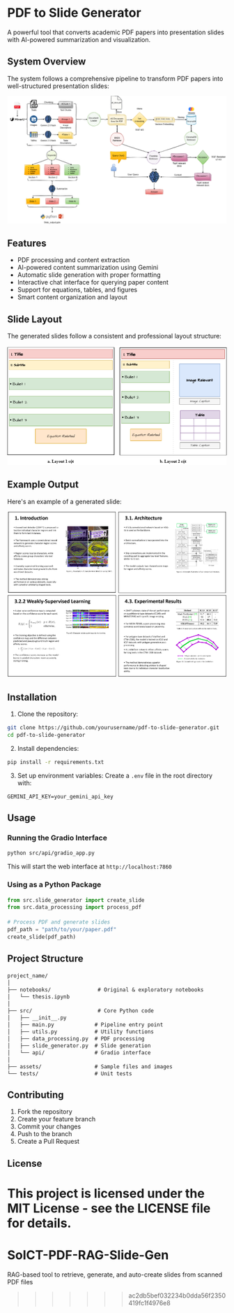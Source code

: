 # PDF to Slide Generator

A powerful tool that converts academic PDF papers into presentation slides with AI-powered summarization and visualization.

## System Overview

The system follows a comprehensive pipeline to transform PDF papers into well-structured presentation slides:

![System Pipeline](assets/pipeline_thesis.png)

## Features

- PDF processing and content extraction
- AI-powered content summarization using Gemini
- Automatic slide generation with proper formatting
- Interactive chat interface for querying paper content
- Support for equations, tables, and figures
- Smart content organization and layout

## Slide Layout

The generated slides follow a consistent and professional layout structure:

![Slide Layout](assets/layout_slide.png)

## Example Output

Here's an example of a generated slide:

![Example Slide](assets/MySlide.png)

## Installation

1. Clone the repository:
```bash
git clone https://github.com/yourusername/pdf-to-slide-generator.git
cd pdf-to-slide-generator
```

2. Install dependencies:
```bash
pip install -r requirements.txt
```

3. Set up environment variables:
Create a `.env` file in the root directory with:
```
GEMINI_API_KEY=your_gemini_api_key
```

## Usage

### Running the Gradio Interface

```bash
python src/api/gradio_app.py
```

This will start the web interface at `http://localhost:7860`

### Using as a Python Package

```python
from src.slide_generator import create_slide
from src.data_processing import process_pdf

# Process PDF and generate slides
pdf_path = "path/to/your/paper.pdf"
create_slide(pdf_path)
```

## Project Structure

```
project_name/
│
├── notebooks/               # Original & exploratory notebooks
│   └── thesis.ipynb
│
├── src/                     # Core Python code
│   ├── __init__.py
│   ├── main.py             # Pipeline entry point
│   ├── utils.py            # Utility functions
│   ├── data_processing.py  # PDF processing
│   ├── slide_generator.py  # Slide generation
│   └── api/                # Gradio interface
│
├── assets/                 # Sample files and images                
└── tests/                  # Unit tests
```

## Contributing

1. Fork the repository
2. Create your feature branch
3. Commit your changes
4. Push to the branch
5. Create a Pull Request

## License

This project is licensed under the MIT License - see the LICENSE file for details. 
=======
# SoICT-PDF-RAG-Slide-Gen
RAG-based tool to retrieve, generate, and auto-create slides from scanned PDF files
>>>>>>> ac2db5bef032234b0dda56f2350419fc1f4976e8

